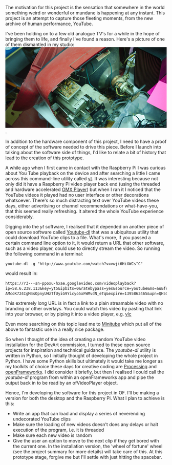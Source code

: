 The motivation for this project is the sensation that somewhere in the world something weird or wonderful or mundane is happening at any instant. This project is an attempt to capture those fleeting moments, from the new archive of human performance, YouTube.

I've been holding on to a few old analogue TV's for a while in the hope of bringing them to life, and finally I've found a reason. Here's a picture of one of them dismantled in my studio: ![old TV](../project_images/brokenTele-1000x500.jpg).

In addition to the hardware component of this project, I need to have a proof of concept of the software needed to drive this piece. Before I launch into talking about the software side of things, I'd like to relate a bit of history that lead to the creation of this prototype. 

A while ago when I first came in contact with the Raspberry Pi I was curious about You Tube playback on the device and after searching a little I came across this command-line utility called [yt](https://github.com/rjw57/yt "yt YouTube client"). It was interesting because not only did it have a Raspberry Pi video player back end (using the threaded and hardware accelerated [OMX Player](https://github.com/rjw57/yt)) but when I ran it I noticed that the YouTube videos it played had no user interface or other decorations whatsoever. There's so much distracting text over YouTube videos these days, either advertising or channel recommendations or what-have-you, that this seemed really refreshing. It altered the whole YouTube experience considerably.

Digging into the *yt* software, I realised that it depended on another piece of open source software called [Youtube-dl](http://rg3.github.io/youtube-dl/ "Download videos from YouTube.com") that was a ubiquitous utility that could download YouTube clips to a file. What's more, if you passed a certain command line option to it, it would return a URL that other software, such as a video player, could use to directly stream the video. So running the following command in a terminal:

```
youtube-dl -g "http://www.youtube.com/watch?v=vwji6HiXWCs^C"
```
would result in:
```
https://r3---sn-ppoxu-hxae.googlevideo.com/videoplayback?ip=58.6.238.113&key=yt5&ipbits=0&ratebypass=yes&source=youtube&ms=au&fexp=937417%2C913434%2C936910%2C936913%2C934022&mt=1395842218&sparams=id%2Cip%2Cipbits%2Citag%2Cratebypass%2Crequiressl%2Csource%2Cupn%2Cexpire&mv=m&id=o-AMcoK724IgM4sOpnyUHzTfUyiG9Yicyo5xFWMvdN_eTq&expire=1395863465&upn=QH5G1njuLwo&signature=685178616E7AE29F46BE93AF88E5EB1F93514FB8.7542817642EF7A54AE172275151FED39F3D87428&itag=22&requiressl=yes&sver=3
```
This extremely long URL is in fact a link to a plain streamable video with no branding or other overlays. You could watch this video by pasting that link into your browser, or by piping it into a video player, e.g. [vlc](https://github.com/videolan/vlc)

Even more searching on this topic lead me to [Minitube](http://flavio.tordini.org/minitube "Minitube") which put all of the above to fantastic use in a really nice package.

So when I thought of the idea of creating a random YouTube video installation for the DevArt commission, I turned to these open source projects for inspiration and technical guidance. The *youtube-dl* utility is written in Python, so I initially thought of developing the whole project in Python. I have some Python skills but ultimately it would take me longer as my toolkits of choice these days for creative coding are [Processing](www.processing.org) and [openFrameworks](www.openframeworks.cc). I did consider it briefly, but then I realised I could call the *youtube-dl* program from within an openFrameworks app and pipe the output back in to be read by an ofVideoPlayer object.

Hence, I'm developing the software for this project in OF. I'll be making a version for both the desktop and the Raspberry Pi. What I plan to achieve is this:

- Write an app that can load and display a series of neverending undecorated YouTube clips
- Make sure the loading of new videos doesn't does any delays or halt execution of the program, i.e. it is threaded
- Make sure each new video is random
- Give the user an option to move to the next clip if they get bored with the current one. In the installation version, the 'wheel of fortune' wheel (see the project summary for more details) will take care of this. At this prototype stage, forgive me but I'll settle with just hitting the spacebar.





